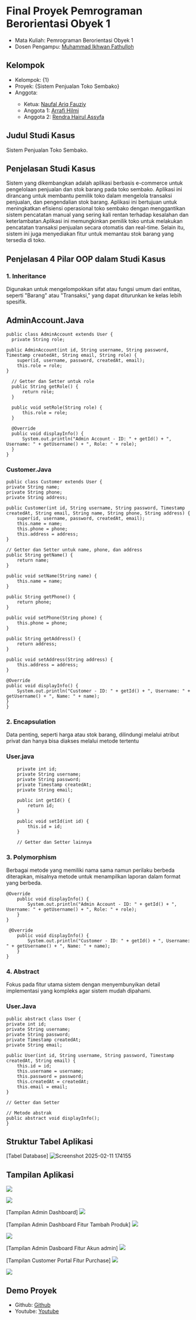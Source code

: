 # Final Proyek Pemrograman Berorientasi Obyek 1
<ul>
  <li>Mata Kuliah: Pemrograman Berorientasi Obyek 1</li>
  <li>Dosen Pengampu: <a href="https://github.com/Muhammad-Ikhwan-Fathulloh">Muhammad Ikhwan Fathulloh</a></li>
</ul>

## Kelompok
<ul>
  <li>Kelompok: {1}</li>
  <li>Proyek: {Sistem Penjualan Toko Sembako}</li>
  <li>Anggota:</li>
  <ul>
    <li>Ketua: <a href="">Naufal Ariq Fauziy</a></li>
    <li>Anggota 1: <a href="">Arrafi Hilmi</a></li>
    <li>Anggota 2: <a href="">Rendra Hairul Assyfa</a></li>
  </ul>
</ul>

## Judul Studi Kasus
<p>Sistem Penjualan Toko Sembako.</p>

## Penjelasan Studi Kasus
<p>Sistem yang dikembangkan adalah aplikasi berbasis e-commerce untuk pengelolaan penjualan dan stok barang pada toko sembako. Aplikasi ini dirancang untuk membantu pemilik toko dalam mengelola transaksi penjualan, dan pengendalian stok barang. Aplikasi ini bertujuan untuk meningkatkan efisiensi operasional toko sembako dengan menggantikan sistem pencatatan manual yang sering kali rentan terhadap kesalahan dan keterlambatan.Aplikasi ini memungkinkan pemilik toko untuk melakukan pencatatan transaksi penjualan secara otomatis dan real-time. Selain itu, sistem ini juga menyediakan fitur untuk memantau stok barang yang tersedia di toko.</p>

## Penjelasan 4 Pilar OOP dalam Studi Kasus

### 1. Inheritance
<p> Digunakan untuk mengelompokkan sifat atau fungsi umum dari entitas, seperti "Barang" atau "Transaksi," yang dapat diturunkan ke kelas lebih spesifik.</p>

## AdminAccount.Java
    public class AdminAccount extends User {
      private String role;

    public AdminAccount(int id, String username, String password, Timestamp createdAt, String email, String role) {
        super(id, username, password, createdAt, email);
        this.role = role;
    }

      // Getter dan Setter untuk role
      public String getRole() {
          return role;
      }
  
      public void setRole(String role) {
          this.role = role;
      }
  
      @Override
      public void displayInfo() {
          System.out.println("Admin Account - ID: " + getId() + ", Username: " + getUsername() + ", Role: " + role);
      }
    }
    
### Customer.Java

    public class Customer extends User {
    private String name;
    private String phone;
    private String address;

    public Customer(int id, String username, String password, Timestamp createdAt, String email, String name, String phone, String address) {
        super(id, username, password, createdAt, email);
        this.name = name;
        this.phone = phone;
        this.address = address;
    }

    // Getter dan Setter untuk name, phone, dan address
    public String getName() {
        return name;
    }

    public void setName(String name) {
        this.name = name;
    }

    public String getPhone() {
        return phone;
    }

    public void setPhone(String phone) {
        this.phone = phone;
    }

    public String getAddress() {
        return address;
    }

    public void setAddress(String address) {
        this.address = address;
    }

    @Override
    public void displayInfo() {
        System.out.println("Customer - ID: " + getId() + ", Username: " + getUsername() + ", Name: " + name);
    }
    }


### 2. Encapsulation
Data penting, seperti harga atau stok barang, dilindungi melalui atribut privat dan hanya bisa diakses melalui metode tertentu
   
  ### User.java
        private int id;
        private String username;
        private String password;
        private Timestamp createdAt;
        private String email;
        
        public int getId() {
            return id;
        }
        
        public void setId(int id) {
            this.id = id;
        }
        
        // Getter dan Setter lainnya


### 3. Polymorphism
<p>Berbagai metode yang memiliki nama sama namun perilaku berbeda diterapkan, misalnya metode untuk menampilkan laporan dalam format yang berbeda.</p>

    @Override
        public void displayInfo() {
            System.out.println("Admin Account - ID: " + getId() + ", Username: " + getUsername() + ", Role: " + role);
        }
    }
    
     @Override
        public void displayInfo() {
            System.out.println("Customer - ID: " + getId() + ", Username: " + getUsername() + ", Name: " + name);
        }
    }
        
### 4. Abstract
<p>Fokus pada fitur utama sistem dengan menyembunyikan detail implementasi yang kompleks agar sistem mudah dipahami.</p>
  
  ### User.Java
    
    public abstract class User {
    private int id;
    private String username;
    private String password;
    private Timestamp createdAt;
    private String email;

    public User(int id, String username, String password, Timestamp createdAt, String email) {
        this.id = id;
        this.username = username;
        this.password = password;
        this.createdAt = createdAt;
        this.email = email;
    }

    // Getter dan Setter

    // Metode abstrak
    public abstract void displayInfo();
    }

  

## Struktur Tabel Aplikasi
[Tabel Database] ![Screenshot 2025-02-11 174155](https://github.com/user-attachments/assets/7e714929-5858-451f-bf2d-09469bd264f7)

## Tampilan Aplikasi
 ![](https://github.com/user-attachments/assets/b7e7f37d-b2d1-4fdd-9f2a-7f94df5bcd71)

 ![](https://github.com/user-attachments/assets/34a58889-3234-4f05-9453-62d49b980230)

[Tampilan Admin Dashboard] ![](https://github.com/user-attachments/assets/a00be17a-143a-4729-bf86-becc6eec9e33)

[Tampilan Admin Dashboard Fitur Tambah Produk] ![](https://github.com/user-attachments/assets/6364510b-adc7-42a7-b61f-63c82033e77f)

![](https://github.com/user-attachments/assets/94b7b0fc-68eb-4144-ba2b-cc9741bdf399)

[Tampilan Admin Dasboard Fitur Akun admin] ![](https://github.com/user-attachments/assets/8f673376-761e-4826-ac8f-f514e03c9507)

[Tampilan Customer Portal Fitur Purchase] ![](https://github.com/user-attachments/assets/1af3176c-9998-4883-9939-4812cf4dbd87)

![](https://github.com/user-attachments/assets/13e08529-c3d9-41b5-89d8-e29d1f265517)

## Demo Proyek
<ul>
  <li>Github: <a href="https://github.com/Naufal-Ariq/ProjectSistemPenjualanTokoSembako_Kelompok-1_TIF223PA">Github</a></li>
  <li>Youtube: <a href="">Youtube</a></li>
</ul>
